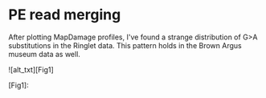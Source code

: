 # PE read merging

After plotting MapDamage profiles, I've found a strange distribution of G>A substitutions in the Ringlet data. This pattern holds in the Brown Argus museum data as well. 

![alt_txt][Fig1]

[Fig1]:

